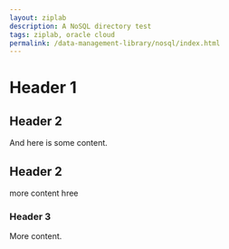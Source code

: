 ```yaml
---
layout: ziplab
description: A NoSQL directory test
tags: ziplab, oracle cloud
permalink: /data-management-library/nosql/index.html
---
```

# Header 1
## Header 2

And here is some content.

## Header 2

more content hree

### Header 3

More content.

